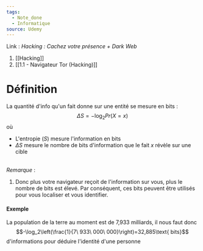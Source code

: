 ```yaml
---
tags:
  - Note_done
  - Informatique
source: Udemy
---
```


Link :
_Hacking : Cachez votre présence + Dark Web_
1. [[Hacking]]
2. [[1.1 - Navigateur Tor (Hacking)]]

# Définition
La quantité d'info qu'un fait donne sur une entité se mesure en bits : $$\Delta S=-\log_2 Pr(X=x)$$ où
- L'entropie $(S)$ mesure l'information en bits
- $\Delta S$ mesure le nombre de bits d'information que le fait $x$ révèle sur une cible

\
_Remarque_ :
1. Donc plus votre navigateur reçoit de l'information sur vous, plus le nombre de bits est élevé. Par conséquent, ces bits peuvent être utilisés pour vous localiser et vous identifier.
#### Exemple
La population de la terre au moment est de 7,933 milliards, il nous faut donc $$-\log_2\left(\frac{1}{7\ 933\ 000\ 000}\right)=32,885\text{ bits}$$ d'informations pour déduire l'identité d'une personne